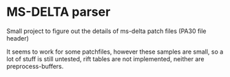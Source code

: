 # MS-DELTA parser

Small project to figure out the details of ms-delta patch files (PA30 file header)

It seems to work for some patchfiles, however these samples are small, so a lot
of stuff is still untested, rift tables are not implemented, neither are
preprocess-buffers.

